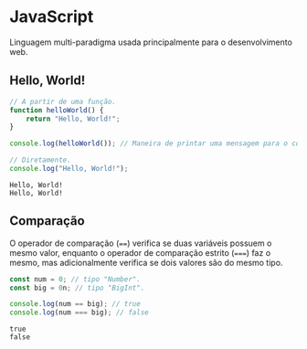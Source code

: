 # JavaScript

Linguagem multi-paradigma usada principalmente para o desenvolvimento web.

## Hello, World!

```javascript
// A partir de uma função.
function helloWorld() {
    return "Hello, World!";
}

console.log(helloWorld()); // Maneira de printar uma mensagem para o console.

// Diretamente.
console.log("Hello, World!");
```

```
Hello, World!
Hello, World!
```

## Comparação

O operador de comparação (`==`) verifica se duas variáveis possuem o mesmo valor, enquanto o operador de comparação estrito (`===`) faz o mesmo, mas adicionalmente verifica se dois valores são do mesmo tipo.

```javascript
const num = 0; // tipo "Number".
const big = 0n; // tipo "BigInt".

console.log(num == big); // true
console.log(num === big); // false
```

```
true
false
```
